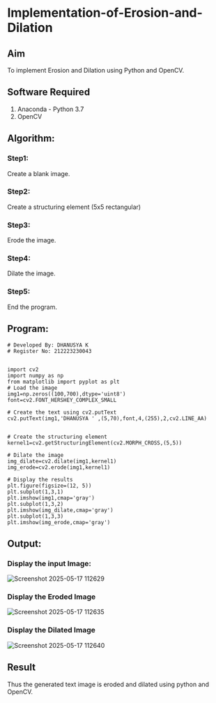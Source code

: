 # Implementation-of-Erosion-and-Dilation
## Aim
To implement Erosion and Dilation using Python and OpenCV.
## Software Required
1. Anaconda - Python 3.7
2. OpenCV
## Algorithm:
### Step1:
Create a blank image.


### Step2:
Create a structuring element (5x5 rectangular)
### Step3:
Erode the image.

### Step4:
Dilate the image.

### Step5:
End the program.

 
## Program:

~~~
# Developed By: DHANUSYA K
# Register No: 212223230043


import cv2
import numpy as np
from matplotlib import pyplot as plt
# Load the image
img1=np.zeros((100,700),dtype='uint8')
font=cv2.FONT_HERSHEY_COMPLEX_SMALL

# Create the text using cv2.putText
cv2.putText(img1,'DHANUSYA ' ,(5,70),font,4,(255),2,cv2.LINE_AA)


# Create the structuring element
kernel1=cv2.getStructuringElement(cv2.MORPH_CROSS,(5,5))

# Dilate the image
img_dilate=cv2.dilate(img1,kernel1)
img_erode=cv2.erode(img1,kernel1)

# Display the results
plt.figure(figsize=(12, 5))
plt.subplot(1,3,1)
plt.imshow(img1,cmap='gray')
plt.subplot(1,3,2)
plt.imshow(img_dilate,cmap='gray')
plt.subplot(1,3,3)
plt.imshow(img_erode,cmap='gray')
~~~




## Output:
### Display the input Image:
![Screenshot 2025-05-17 112629](https://github.com/user-attachments/assets/79adebf5-dc8c-4b00-a007-f369df69ada3)
### Display the Eroded Image
![Screenshot 2025-05-17 112635](https://github.com/user-attachments/assets/01001e3f-5c8d-47f3-8151-aa0c23fed0b8)
### Display the Dilated Image
![Screenshot 2025-05-17 112640](https://github.com/user-attachments/assets/fd22dfc4-e5e2-41ab-a1d2-841815bf1869)


## Result
Thus the generated text image is eroded and dilated using python and OpenCV.
